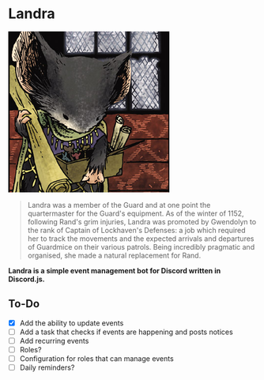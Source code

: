 # Landra
![](landra.png)

> Landra was a member of the Guard and at one point the quartermaster for the Guard's equipment. As of the winter of 1152, following Rand's grim injuries, Landra was promoted by Gwendolyn to the rank of Captain of Lockhaven's Defenses: a job which required her to track the movements and the expected arrivals and departures of Guardmice on their various patrols. Being incredibly pragmatic and organised, she made a natural replacement for Rand.

**Landra is a simple event management bot for Discord written in Discord.js.**

## To-Do
- [x] Add the ability to update events
- [ ] Add a task that checks if events are happening and posts notices
- [ ] Add recurring events
- [ ] Roles?
- [ ] Configuration for roles that can manage events
- [ ] Daily reminders?

